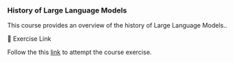 ### History of Large Language Models

This course provides an overview of the history of Large Language Models..

📌 Exercise Link

Follow the this [link](https://forms.gle/EopnJQfHFCDvNJBR9) to attempt the course exercise.